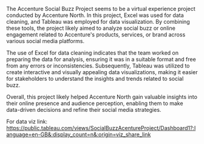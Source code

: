The Accenture Social Buzz Project seems to be a virtual experience project conducted by Accenture North. In this project, Excel was used for data cleaning, and Tableau was employed for data visualization. By combining these tools, the project likely aimed to analyze social buzz or online engagement related to Accenture's products, services, or brand across various social media platforms.

The use of Excel for data cleaning indicates that the team worked on preparing the data for analysis, ensuring it was in a suitable format and free from any errors or inconsistencies. Subsequently, Tableau was utilized to create interactive and visually appealing data visualizations, making it easier for stakeholders to understand the insights and trends related to social buzz.

Overall, this project likely helped Accenture North gain valuable insights into their online presence and audience perception, enabling them to make data-driven decisions and refine their social media strategies.

For data viz link: https://public.tableau.com/views/SocialBuzzAcentureProject/Dashboard1?:language=en-GB&:display_count=n&:origin=viz_share_link
